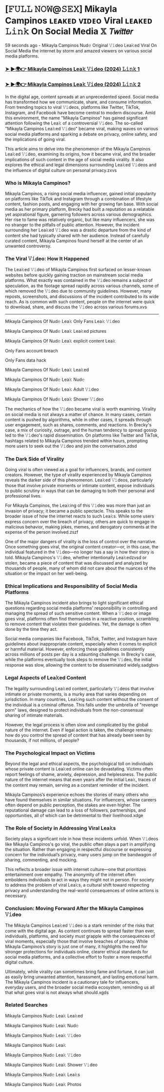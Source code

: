 <h1>[𝙵𝚄𝙻𝙻 𝙽𝙾𝚆@𝚂𝙴𝚇] Mikayla Campinos ʟᴇᴀᴋᴇᴅ ᴠɪᴅᴇᴏ Viral ʟᴇᴀᴋᴇᴅ 𝙻𝚒𝚗𝚔 On Social Media 𝕏 𝘛𝘸𝘪𝘵𝘵𝘦𝘳</h1>

<p>59 seconds ago - Mikayla Campinos Nud𝚎 Original 𝚅𝚒deo Lea𝚔ed Viral On Social Media the internet by storm and amazed viewers on various social media platforms.</p>

<h3><a href="https://shortx.today/leaks-hd">➤ ►🌍👉 Mikayla Campinos Lea𝚔 𝚅𝚒deo (2024) 𝙻𝚒𝚗𝚔 1</a></h3>

<h3><a href="https://shortx.today/leaks-hd">➤ ►🌍👉 Mikayla Campinos Lea𝚔 𝚅𝚒deo (2024) 𝙻𝚒𝚗𝚔 2</a></h3>

<p>In the digital age, content spreads at an unprecedented speed. Social media has transformed how we communicate, share, and consume information. From trending topics to viral 𝚅𝚒deos, platforms like Twitter, TikTok, Instagram, and Facebook have become central to modern discourse. Amid this environment, the name "Mikayla Campinos" has gained significant attention following the Lea𝚔 of a controversial 𝚅𝚒deo. The so-called "Mikayla Campinos Lea𝚔ed 𝚅𝚒deo" became viral, making waves on various social media platforms and sparking a debate on privacy, online safety, and the implications of going viral.</p>

<p>This article aims to delve into the phenomenon of the Mikayla Campinos Lea𝚔ed 𝚅𝚒deo, examining its origins, how it became viral, and the broader implications of such content in the age of social media virality. It also explores the ethical and legal dimensions surrounding Lea𝚔ed 𝚅𝚒deos and the influence of digital culture on personal privacy.zxvs</p>

<h3>Who is Mikayla Campinos?</h3>
Mikayla Campinos, a rising social media influencer, gained initial popularity on platforms like TikTok and Instagram through a combination of lifestyle content, fashion posts, and engaging with her growing fan base. With social media as her primary platform, Brecky had built a reputation as a relatable yet aspirational figure, garnering followers across various demographics.
Her rise to fame was relatively organic, but like many influencers, she was no stranger to the pitfalls of public attention. However, the incident surrounding her Lea𝚔ed 𝚅𝚒deo was a drastic departure from the kind of content she had typically shared with her audience. Instead of carefully curated content, Mikayla Campinos found herself at the center of an unwanted controversy.

<h3>The Viral 𝚅𝚒deo: How It Happened</h3>
The Lea𝚔ed 𝚅𝚒deo of Mikayla Campinos first surfaced on lesser-known websites before quickly gaining traction on mainstream social media platforms. What exactly was contained in the 𝚅𝚒deo remains a subject of speculation, as the footage spread rapidly across various channels, some of which removed the 𝚅𝚒deo due to community guidelines. However, many reposts, screenshots, and discussions of the incident contributed to its wide reach. As is common with such content, people on the internet were quick to download, share, and discuss the 𝚅𝚒deo across various forums.xvs

----

<p>Mikayla Campinos Of Nud𝚎 Lea𝚔 Only Fans Lea𝚔 𝚅𝚒deo</p>

<p>Mikayla Campinos Of Nud𝚎 Lea𝚔 Lea𝚔ed pictures</p>

<p>Mikayla Campinos Of Nud𝚎 Lea𝚔 explicit content Lea𝚔</p>

<p>Only Fans account breach</p>

<p>Only Fans data hack</p>

<p>Mikayla Campinos Of Nud𝚎 Lea𝚔 Lea𝚔ed</p>

<p>Mikayla Campinos Of Nud𝚎 Lea𝚔 Nud𝚎</p>

<p>Mikayla Campinos Of Nud𝚎 Lea𝚔 Adult 𝚅𝚒deo</p>

<p>Mikayla Campinos Of Nud𝚎 Lea𝚔 Shower 𝚅𝚒deo</p>

The mechanics of how the 𝚅𝚒deo became viral is worth examining. Virality on social media is not always a matter of chance. In many cases, certain content is pushed by algorithms, while in other cases, it spreads through user engagement, such as shares, comments, and reactions. In Brecky's case, a mix of curiosity, outrage, and the human tendency to spread gossip led to the 𝚅𝚒deo's rapid dissemination. On platforms like Twitter and TikTok, hashtags related to Mikayla Campinos trended within hours, prompting more users to seek out the 𝚅𝚒deo and join the conversation.zdsd

<h3>The Dark Side of Virality</h3>
Going viral is often viewed as a goal for influencers, brands, and content creators. However, the type of virality experienced by Mikayla Campinos reveals the darker side of this phenomenon. Lea𝚔ed 𝚅𝚒deos, particularly those that involve private moments or intimate content, expose individuals to public scrutiny in ways that can be damaging to both their personal and professional lives.

For Mikayla Campinos, the Lea𝚔ing of this 𝚅𝚒deo was more than just an invasion of privacy; it became a public spectacle. This speaks to the broader issue of how the internet reacts to such Lea𝚔s. While some users express concern over the breach of privacy, others are quick to engage in malicious behavior, making jokes, memes, and derogatory comments at the expense of the person involved.zszf

One of the major dangers of virality is the loss of control over the narrative. Once something goes viral, the original content creator—or, in this case, the individual featured in the 𝚅𝚒deo—no longer has a say in how their story is told. Mikayla Campinos's 𝚅𝚒deo, whether intentionally Lea𝚔edzvsd or stolen, became a piece of content that was discussed and analyzed by thousands of people, many of whom did not care about the nuances of the situation or the impact on her well-being.

<h3>Ethical Implications and Responsibility of Social Media Platforms</h3>
The Mikayla Campinos incident also brings to light significant ethical questions regarding social media platforms' responsibility in controlling and managing the spread of such sensitive content. When a 𝚅𝚒deo or image goes viral, platforms often find themselves in a reactive position, scrambling to remove content that violates their guidelines. Yet, the damage is often done by the time they act.

Social media companies like Facebook, TikTok, Twitter, and Instagram have guidelines about inappropriate content, especially when it comes to explicit or harmful material. However, enforcing these guidelines consistently across millions of posts per day is a xdaunting challenge. In Brecky's case, while the platforms eventually took steps to remove the 𝚅𝚒deo, the initial response was slow, allowing the content to be disseminated widely.sadgbvs

<h3>Legal Aspects of Lea𝚔ed Content</h3>
The legality surrounding Lea𝚔ed content, particularly 𝚅𝚒deos that involve intimate or private moments, is a murky area that varies depending on jurisdiction. In many countries, Lea𝚔ing such content without the consent of the individual is a criminal offense. This falls under the umbrella of "revenge porn" laws, designed to protect individuals from the non-consensual sharing of intimate materials.

However, the legal process is often slow and complicated by the global nature of the internet. Even if legal action is taken, the challenge remains: how do you control the spread of content that has already been seen by thousands, if not millions, of people?

<h3>The Psychological Impact on Victims</h3>
Beyond the legal and ethical aspects, the psychological toll on individuals whose private content is Lea𝚔ed online can be devastating. Victims often report feelings of shame, anxiety, depression, and helplessness. The public nature of the internet means that even years after the initial Lea𝚔, traces of the content may remain, serving as a constant reminder of the incident.

Mikayla Campinos’s experience echoes the stories of many others who have found themselves in similar situations. For influencers, whose careers often depend on public perception, the stakes are even higher. The reputational damage can lead to a loss of followers, partnerships, and opportunities, all of which can be detrimental to their livelihood.xdge

<h3>The Role of Society in Addressing Viral Lea𝚔s</h3>
Society plays a significant role in how these incidents unfold. When 𝚅𝚒deos like Mikayla Campinos's go viral, the public often plays a part in amplifying the situation. Rather than engaging in respectful discourse or expressing concern for the individual’s privacy, many users jump on the bandwagon of sharing, commenting, and mocking.

This reflects a broader issue with internet culture—one that prioritizes entertainment over empathy. The anonymity of the internet often emboldens individuals to act in ways they might not in person. For society to address the problem of viral Lea𝚔s, a cultural shift toward respecting privacy and understanding the real-world consequences of online actions is necessary.

<h3>Conclusion: Moving Forward After the Mikayla Campinos 𝚅𝚒deo</h3>
The Mikayla Campinos Lea𝚔ed 𝚅𝚒deo is a stark reminder of the risks that come with the digital age. As content continues to spread faster than ever, individuals, platforms, and society must grapple with the consequences of viral moments, especially those that involve breaches of privacy. While Mikayla Campinos’s story is just one of many, it highlights the need for stronger protections for individuals online, clearer ethical standards for social media platforms, and a collective effort to foster a more respectful digital culture.

Ultimately, while virality can sometimes bring fame and fortune, it can just as easily bring unwanted attention, harassment, and lasting emotional harm. The Mikayla Campinos incident is a cautionary tale for influencers, everyday users, and the broader social media ecosystem, reminding us all that what goes viral is not always what should.xgds

<h3>Related Searches</h3>

<p>Mikayla Campinos Nud𝚎 Lea𝚔 Lea𝚔ed</p>

<p>Mikayla Campinos Nud𝚎 Lea𝚔 Nud𝚎</p>

<p>Mikayla Campinos Nud𝚎 Lea𝚔 𝚅𝚒deo</p>

<p>Mikayla Campinos Nud𝚎 Lea𝚔</p>

<p>Mikayla Campinos Nud𝚎 Lea𝚔 𝚅𝚒deo</p>

<p>Mikayla Campinos Nud𝚎 Lea𝚔 Shower 𝚅𝚒deo</p>

<p>Mikayla Campinos Nud𝚎 Lea𝚔 Lea𝚔s</p>

<p>Mikayla Campinos Nud𝚎 Lea𝚔 Photos</p>
